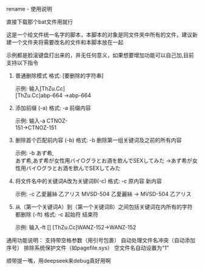 rename - 使用说明

直接下载那个bat文件用就行

这是一个给文件统一名字的脚本，本脚本的对象是同文件夹中所有的文件，建议新建一个文件夹将需要改名的文件和本脚本放在一起

示例都是脸滚键盘打出来的，并无任何意义，如果想要增加功能可以自己加,目前支持以下指令

1. 普通删除模式
	格式: [要删除的字符串]

	示例: 输入[ThZu.Cc]  
	[ThZu.Cc]abp-664 →abp-664 
    
2. 添加前缀 (-a)
	格式: -a 前缀内容

	示例: 输入-a CTNOZ-  
	151→CTNOZ-151
    
3. 删除首个匹配前内容 (-b)
	格式: -b 删除第一组关键词及之前的所有内容 

	示例: -b あず希,  
	あず希,あず希が女性用バイ○グラとお酒を飲んでSEXしてみた →あず希が女性用バイ○グラとお酒を飲んでSEXしてみた
    
4. 将文件名中的关键词A改为关键词B(-c)
	格式: -c 原内容 新内容

	示例: -c 乙愛麗絲 乙アリス 
	MVSD-504 乙愛麗絲 → MVSD-504 乙アリス 
    
5. 从（第一个关键词A）到（第一个关键词B）之间包括关键词在内所有的字符都删除 (-ft)
	格式: -c 起始符 结束符

	示例: 输入-ft []
	[ThZu.Cc]WANZ-152→WANZ-152

通用功能说明：
	支持带空格参数（用引号包裹）
	自动处理文件名冲突（自动添加序号）
	排除系统保护文件（如pagefile.sys）
	空文件名自动设置为“1”

顺带提一嘴，用deepseek来debug真好用啊
